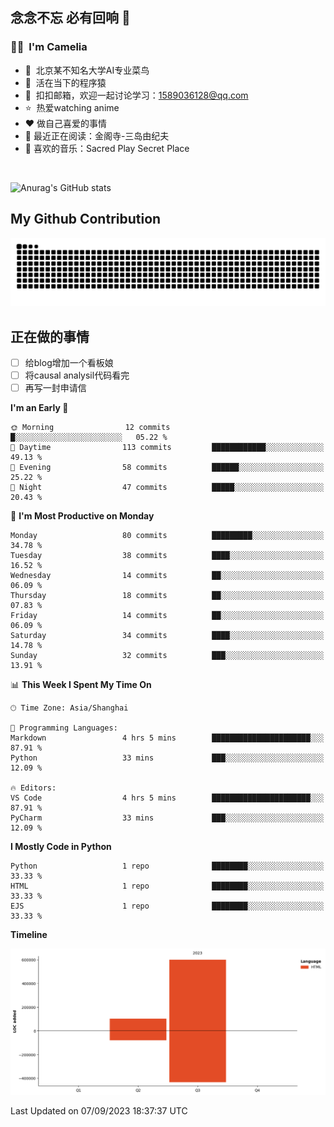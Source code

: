 ## 念念不忘 必有回响  👋
### 👨‍🔧&nbsp;&nbsp;I'm Camelia
- 🏢&nbsp;&nbsp;北京某不知名大学AI专业菜鸟
- 🦍&nbsp;&nbsp;活在当下的程序猿
- 💬&nbsp;&nbsp;扣扣邮箱，欢迎一起讨论学习：1589036128@qq.com
- ⭐️&nbsp;&nbsp;热爱watching anime
- ❤️ 做自己喜爱的事情
- 📖 最近正在阅读：金阁寺-三岛由纪夫
- 🎵 喜欢的音乐：Sacred Play Secret Place

<br>

![Anurag's GitHub stats](https://github-readme-stats.vercel.app/api?username=abinzzz&count_private=true&show_icons=true&theme=tokyonight)


## My Github Contribution
![](https://github.com/abinzzz/abinzzz/blob/output/github-contribution-grid-snake.svg)

## 正在做的事情
- [ ] 给blog增加一个看板娘
- [ ] 将causal analysil代码看完
- [ ] 再写一封申请信
<!--START_SECTION:waka-->
**I'm an Early 🐤** 

```text
🌞 Morning                12 commits          █░░░░░░░░░░░░░░░░░░░░░░░░   05.22 % 
🌆 Daytime                113 commits         ████████████░░░░░░░░░░░░░   49.13 % 
🌃 Evening                58 commits          ██████░░░░░░░░░░░░░░░░░░░   25.22 % 
🌙 Night                  47 commits          █████░░░░░░░░░░░░░░░░░░░░   20.43 % 
```
📅 **I'm Most Productive on Monday** 

```text
Monday                   80 commits          █████████░░░░░░░░░░░░░░░░   34.78 % 
Tuesday                  38 commits          ████░░░░░░░░░░░░░░░░░░░░░   16.52 % 
Wednesday                14 commits          ██░░░░░░░░░░░░░░░░░░░░░░░   06.09 % 
Thursday                 18 commits          ██░░░░░░░░░░░░░░░░░░░░░░░   07.83 % 
Friday                   14 commits          ██░░░░░░░░░░░░░░░░░░░░░░░   06.09 % 
Saturday                 34 commits          ████░░░░░░░░░░░░░░░░░░░░░   14.78 % 
Sunday                   32 commits          ███░░░░░░░░░░░░░░░░░░░░░░   13.91 % 
```


📊 **This Week I Spent My Time On** 

```text
🕑︎ Time Zone: Asia/Shanghai

💬 Programming Languages: 
Markdown                 4 hrs 5 mins        ██████████████████████░░░   87.91 % 
Python                   33 mins             ███░░░░░░░░░░░░░░░░░░░░░░   12.09 % 

🔥 Editors: 
VS Code                  4 hrs 5 mins        ██████████████████████░░░   87.91 % 
PyCharm                  33 mins             ███░░░░░░░░░░░░░░░░░░░░░░   12.09 % 
```

**I Mostly Code in Python** 

```text
Python                   1 repo              ████████░░░░░░░░░░░░░░░░░   33.33 % 
HTML                     1 repo              ████████░░░░░░░░░░░░░░░░░   33.33 % 
EJS                      1 repo              ████████░░░░░░░░░░░░░░░░░   33.33 % 
```



**Timeline**

![Lines of Code chart](https://raw.githubusercontent.com/abinzzz/abinzzz/main/assets/bar_graph.png)


 Last Updated on 07/09/2023 18:37:37 UTC
<!--END_SECTION:waka-->


